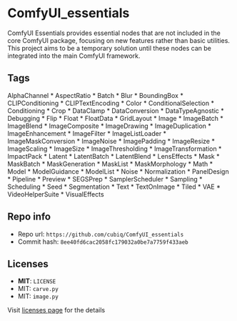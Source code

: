 # ComfyUI_essentials
ComfyUI Essentials provides essential nodes that are not included in the core ComfyUI package, focusing on new features rather than basic utilities. This project aims to be a temporary solution until these nodes can be integrated into the main ComfyUI framework.

## Tags
AlphaChannel * AspectRatio * Batch * Blur * BoundingBox * CLIPConditioning * CLIPTextEncoding * Color * ConditionalSelection * Conditioning * Crop * DataClamp * DataConversion * DataTypeAgnostic * Debugging * Flip * Float * FloatData * GridLayout * Image * ImageBatch * ImageBlend * ImageComposite * ImageDrawing * ImageDuplication * ImageEnhancement * ImageFilter * ImageListLoader * ImageMaskConversion * ImageNoise * ImagePadding * ImageResize * ImageScaling * ImageSize * ImageThresholding * ImageTransformation * ImpactPack * Latent * LatentBatch * LatentBlend * LensEffects * Mask * MaskBatch * MaskGeneration * MaskList * MaskMorphology * Math * Model * ModelGuidance * ModelList * Noise * Normalization * PanelDesign * Pipeline * Preview * SEGSPrep * SamplerScheduler * Sampling * Scheduling * Seed * Segmentation * Text * TextOnImage * Tiled * VAE * VideoHelperSuite * VisualEffects

## Repo info
- Repo url: `https://github.com/cubiq/ComfyUI_essentials`
- Commit hash: `8ee40fd6cac2058fc179032a0be7a7759f433aeb`

## Licenses
- **MIT**: `LICENSE`
- MIT: `carve.py`
- MIT: `image.py`

Visit [licenses page](licenses.md) for the details
